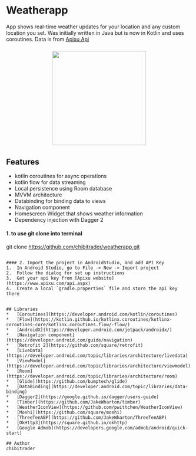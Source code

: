 # Weatherapp
App shows real-time weather updates for your location and any custom location you set.
Was initially written in Java but is now in Kotlin and uses coroutines. Data is from [Apixu Api](https://www.apixu.com/api.aspx)
 


<h4 align="center">
<img src="https://res.cloudinary.com/diixxqjcx/image/upload/v1554216525/Nexus_5x-Screenshot1.png" vspace="4" align= "center" width=255 ></h4>


## Features
* kotlin coroutines for async operations
* kotlin flow for data streaming
* Local persistence using Room database
* MVVM architecture
* Databinding for binding data to views
* Navigation component
* Homescreen Widget that shows weather information
* Dependency injection with Dagger 2

#### 1. to use git clone into terminal
git clone https://github.com/chibitrader/weatherapp.git
```

#### 2. Import the project in AndroidStudio, and add API Key
1.  In Android Studio, go to File -> New -> Import project
2.  Follow the dialog for set up instructions
3.  Get your api key from [Apixu website](https://www.apixu.com/api.aspx)
4.  Create a local `gradle.properties` file and store the api key there

```

```

## Libraries
*   [Coroutines](https://developer.android.com/kotlin/coroutines)
*   [Flow](https://kotlin.github.io/kotlinx.coroutines/kotlinx-coroutines-core/kotlinx.coroutines.flow/-flow/)
*   [AndroidX](https://developer.android.com/jetpack/androidx/)
*   [Navigation component](https://developer.android.com/guide/navigation)
*   [Retrofit 2](https://github.com/square/retrofit)
*   [LiveData](https://developer.android.com/topic/libraries/architecture/livedata)
*   [ViewModel](https://developer.android.com/topic/libraries/architecture/viewmodel)
*   [Room](https://developer.android.com/topic/libraries/architecture/room)
*   [Glide](https://github.com/bumptech/glide)
*   [DataBinding](https://developer.android.com/topic/libraries/data-binding)
*   [Dagger2](https://google.github.io/dagger/users-guide)
*   [Timber](https://github.com/JakeWharton/timber)
*   [WeatherIconView](https://github.com/pwittchen/WeatherIconView)
*   [Moshi](https://github.com/square/moshi)
*   [ThreeTenABP](https://github.com/JakeWharton/ThreeTenABP)
*   [OkHttp3](https://square.github.io/okhttp)
*   [Google Admob](https://developers.google.com/admob/android/quick-start)

## Author
chibitrader

